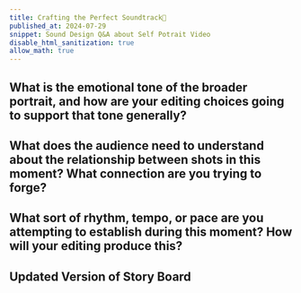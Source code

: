 ```yaml
---
title: Crafting the Perfect Soundtrack🌟
published_at: 2024-07-29
snippet: Sound Design Q&A about Self Potrait Video
disable_html_sanitization: true
allow_math: true
---
```


## What is the emotional tone of the broader portrait, and how are your editing choices going to support that tone generally?


## What does the audience need to understand about the relationship between shots in this moment? What connection are you trying to forge?


## What sort of rhythm, tempo, or pace are you attempting to establish during this moment? How will your editing produce this?


## Updated Version of Story Board